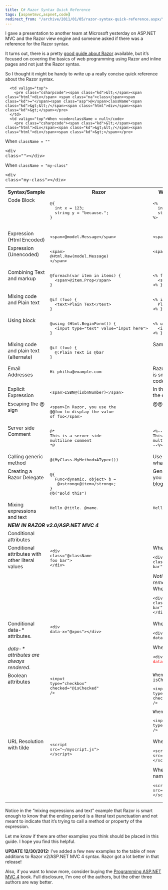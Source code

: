 ```yaml
---
title: C# Razor Syntax Quick Reference
tags: [aspnetmvc,aspnet,code]
redirect_from: "/archive/2011/01/05/razor-syntax-quick-reference.aspx/"
---
```


I gave a presentation to another team at Microsoft yesterday on ASP.NET MVC and the Razor view engine and someone asked if there was a reference for the Razor syntax.

It turns out, there is a pretty [good guide about Razor](http://www.asp.net/webmatrix/tutorials/2-introduction-to-asp-net-web-programming-using-the-razor-syntax "Razor Guide") available, but it’s focused on covering the basics of web programming using Razor and inline pages and not just the Razor syntax.

So I thought it might be handy to write up a really concise quick reference about the Razor syntax.

<table class="matrix"><tbody>
    <tr>
        <th valign="top">Syntax/Sample</th>
        <th valign="top">Razor</th>
        <th valign="top">Web Forms Equivalent (or remarks)</th>
    </tr>
    <tr>
        <td valign="top">Code Block</td>
        <td valign="top"><pre class="csharpcode"><span class="asp">@{</span> 
  <span class="rzr"><span class="kd">int</span> x = 123;</span> 
  <span class="rzr"><span class="kd">string</span> y = <span class="s">"because."</span>;</span>
<span class="asp">}</span></pre>
      </td>
      <td valign="top">
        <pre class="csharpcode"><span class="asp">&lt;%</span>
  <span class="kd">int</span> x = 123; 
  <span class="kd">string</span> y = <span class="s">"because."</span>; 
<span class="asp">%&gt;</span>
      </pre>
      </td>
    </tr>
    <tr>
      <td valign="top">Expression (Html Encoded)</td>
      <td valign="top">
        <pre class="csharpcode"><span class="kd">&lt;</span><span class="html">span</span><span class="kd">&gt;</span><span class="asp">@</span><span class="rzr">model.Message</span><span class="kd">&lt;/</span><span class="html">span</span><span class="kd">&gt;</span></pre>
      </td>
      <td valign="top">
        <pre class="csharpcode"><span class="kd">&lt;</span><span class="html">span</span><span class="kd">&gt;</span><span class="asp">&lt;%</span>: model.Message <span class="asp">%&gt;</span><span class="kd">&lt;/</span><span class="html">span</span><span class="kd">&gt;</span></pre>
      </td>
    </tr>
    <tr>
      <td valign="top">Expression (Unencoded)</td>
      <td valign="top">
        <pre class="csharpcode"><span class="kd">&lt;</span><span class="html">span</span><span class="kd">&gt;
</span><span class="asp">@</span><span class="rzr">Html.Raw(model.Message)</span>
<span class="kd">&lt;/</span><span class="html">span</span><span class="kd">&gt;</span></pre>
      </td>
      <td valign="top">
        <pre class="csharpcode"><span class="kd">&lt;</span><span class="html">span</span><span class="kd">&gt;</span><span class="asp">&lt;%</span>= model.Message <span class="asp">%&gt;</span><span class="kd">&lt;/</span><span class="html">span</span><span class="kd">&gt;</span></pre>
      </td>
    </tr>
    <tr>
      <td valign="top">Combining Text and markup</td>
      <td valign="top">
        <pre class="csharpcode"><span class="asp">@</span><span class="rzr"><span class="kd">foreach</span>(var item <span class="kd">in</span> items) {</span>
  <span class="kd">&lt;</span><span class="html">span</span><span class="kd">&gt;</span><span class="asp">@</span><span class="rzr">item.Prop</span><span class="kd">&lt;/</span><span class="html">span</span><span class="kd">&gt;</span> 
<span class="rzr">}</span></pre>
      </td>
      <td valign="top">
        <pre class="csharpcode"><span class="asp">&lt;%</span> <span class="kd">foreach</span>(var item <span class="kd">in</span> items) { <span class="asp">%&gt;</span>
  <span class="kd">&lt;</span><span class="html">span</span><span class="kd">&gt;</span>&lt;%: item.Prop %&gt;<span class="kd">&lt;/</span><span class="html">span</span><span class="kd">&gt;</span>
<span class="asp">&lt;%</span> } <span class="asp">%&gt;</span></pre>
      </td>
    </tr>
    <tr>
      <td valign="top">Mixing code and Plain text</td>
      <td valign="top">
        <pre class="csharpcode"><span class="asp">@</span><span class="rzr"><span class="kd">if</span> (foo) {</span>
  <span class="kd">&lt;</span><span class="html">text</span><span class="kd">&gt;</span>Plain Text<span class="kd">&lt;/</span><span class="html">text</span><span class="kd">&gt;</span> 
<span class="rzr">}</span></pre>
      </td>
      <td valign="top">
        <pre class="csharpcode"><span class="asp">&lt;%</span> <span class="kd">if</span> (foo) { <span class="asp">%&gt;</span> 
  Plain Text 
<span class="asp">&lt;%</span> } <span class="asp">%&gt;</span></pre>
      </td>
    </tr>
    <tr>
      <td valign="top">Using block</td>
      <td valign="top">
        <pre class="csharpcode"><span class="asp">@</span><span class="kd">using</span> (Html.BeginForm()) {
  <span class="kd">&lt;</span><span class="html">input</span> <span class="na">type</span><span class="kd">="text"</span> <span class="na">value</span><span class="kd">="input here"</span><span class="kd">&gt;</span>
}</pre>
      </td>
      <td valign="top">
        <pre class="csharpcode"><span class="asp">&lt;%</span> <span class="kd">using</span> (Html.BeginForm()) { <span class="asp">%&gt;</span>
  <span class="kd">&lt;</span><span class="html">input</span> <span class="na">type</span><span class="kd">="text"</span> <span class="na">value</span><span class="kd">="input here"</span><span class="kd">&gt;</span>
<span class="asp">&lt;%</span> } <span class="asp">%&gt;</span></pre>
      </td>
    </tr>
    <tr>
      <td valign="top">Mixing code and plain text (alternate)</td>
      <td valign="top">
        <pre class="csharpcode"><span class="asp">@</span><span class="rzr"><span class="kd">if</span> (foo) {</span>
  <span class="asp">@:</span>Plain Text is <span class="asp">@</span><span class="rzr">bar</span>
<span class="rzr">}</span></pre>
      </td>
      <td valign="top">Same as above</td>
    </tr>
    <tr>
      <td valign="top">Email Addresses</td>
      <td valign="top">
        <pre class="csharpcode">Hi philha@example.com</pre>
      </td>
      <td valign="top">Razor recognizes basic email format and is smart enough not to treat the @ as a code delimiter</td>
    </tr>
    <tr>
      <td valign="top">Explicit Expression</td>
      <td valign="top">
        <pre class="csharpcode"><span class="kd">&lt;</span><span class="html">span</span><span class="kd">&gt;</span>ISBN<span class="asp">@(</span><span class="rzr">isbnNumber</span><span class="asp">)</span><span class="kd">&lt;/</span><span class="html">span</span><span class="kd">&gt;</span></pre>
      </td>
      <td valign="top">In this case, we need to be explicit about the expression by using parentheses.</td>
    </tr>
    <tr>
      <td valign="top">Escaping the @ sign</td>
      <td valign="top">
        <pre class="csharpcode"><span class="kd">&lt;</span><span class="html">span</span><span class="kd">&gt;</span>In Razor, you use the 
@@foo to display the value 
of foo<span class="kd">&lt;/</span><span class="html">span</span><span class="kd">&gt;</span></pre>
      </td>
      <td valign="top">@@ renders a single @ in the response.</td>
    </tr>
    <tr>
      <td valign="top">Server side Comment</td>
      <td valign="top">
        <pre class="csharpcode"><span class="asp">@*</span>
<span class="rem">This is a server side 
multiline comment </span>
<span class="asp">*@</span></pre>
      </td>
      <td valign="top">
        <pre class="csharpcode"><span class="asp">&lt;%</span><span class="rem">--
This is a server side 
multiline comment
--</span><span class="asp">%&gt;</span></pre>
      </td>
    </tr>
    <tr>
      <td valign="top">Calling generic method</td>
      <td valign="top">
        <pre class="csharpcode"><span class="asp">@(</span>MyClass.MyMethod&lt;AType&gt;()<span class="asp">)</span></pre>
      </td>
      <td valign="top">Use parentheses to be explicit about what the expression is.</td>
    </tr>
    <tr>
      <td valign="top">Creating a Razor Delegate</td>
      <td valign="top">
        <pre class="csharpcode"><span class="asp">@{</span>
  Func&lt;dynamic, <span class="kd">object</span>&gt; b = 
   <span class="asp">@</span><span class="kd">&lt;</span><span class="html">strong</span><span class="kd">&gt;</span><span class="asp">@</span>item<span class="kd">&lt;/</span><span class="html">strong</span><span class="kd">&gt;</span>;
<span class="asp">}</span>
<span class="asp">@</span>b("Bold this")</pre>
      </td>
      <td valign="top">Generates a <code>Func&lt;T, HelperResult&gt;</code> that you can call from within Razor. See <a title="Templated Razor Delegates" href="https://haacked.com/archive/2011/02/27/templated-razor-delegates.aspx">this blog post</a> for more details.</td>
    </tr>
    <tr>
      <td valign="top">Mixing expressions and text</td>
      <td valign="top">
        <pre class="csharpcode">Hello <span class="asp">@</span>title. <span class="asp">@</span>name.</pre>
      </td>
      <td valign="top">
        <pre class="csharpcode">Hello <span class="asp">&lt;%</span>: title <span class="asp">%&gt;</span>. <span class="asp">&lt;%</span>: name <span class="asp">%&gt;</span>.</pre>
      </td>
    </tr>
    <tr>
      <td colspan="3"><strong><em>NEW IN RAZOR v2.0/ASP.NET MVC 4</em></strong></td>
    </tr>
    <tr>
      <td valign="top">Conditional attributes</td>

      <td valign="top">
        <pre class="csharpcode"><span class="kd">&lt;</span><span class="html">div</span> <span class="na">class</span><span class="kd">="</span><span class="asp">@</span>className"<span class="kd">&gt;&lt;/</span><span class="html">div</span><span class="kd">&gt;</span></pre>
      </td>
      <td valign="top">When <code>className = null</code> 
        <pre class="csharpcode"><span class="kd">&lt;</span><span class="html">div</span><span class="kd">&gt;&lt;/</span><span class="html">div</span><span class="kd">&gt;</span></pre>
When <code>className = ""</code> 
        <pre class="csharpcode"><span class="kd">&lt;</span><span class="html">div</span> <span class="na">class</span><span class="kd">="</span>"<span class="kd">&gt;&lt;/</span><span class="html">div</span><span class="kd">&gt;</span></pre>
When <code>className = "my-class"</code> 
        <pre class="csharpcode"><span class="kd">&lt;</span><span class="html">div</span> <span class="na">class</span><span class="kd">="</span>my-class"<span class="kd">&gt;&lt;/</span><span class="html">div</span><span class="kd">&gt;</span></pre>
      </td>
    </tr>
    <tr>
      <td valign="top">Conditional attributes with other literal values</td>
      <td valign="top">
        <pre class="csharpcode"><span class="kd">&lt;</span><span class="html">div</span> <span class="na">class</span><span class="kd">="</span><span class="asp">@</span>className foo bar"<span class="kd">&gt;
&lt;/</span><span class="html">div</span><span class="kd">&gt;</span></pre>
      </td>
      <td valign="top">When <code>className = null</code> 
        <pre class="csharpcode"><span class="kd">&lt;</span><span class="html">div</span> <span class="na">class</span><span class="kd">="</span>foo bar"<span class="kd">&gt;&lt;/</span><span class="html">div</span><span class="kd">&gt;</span></pre>
        <em>Notice the leading space in front of </em><code>foo</code><em> is removed.</em> 
        <br />When <code>className = "my-class"</code> 
        <pre class="csharpcode"><span class="kd">&lt;</span><span class="html">div</span> <span class="na">class</span><span class="kd">="</span>my-class foo bar"<span class="kd">&gt;
&lt;/</span><span class="html">div</span><span class="kd">&gt;</span></pre>
      </td>
    </tr>
    <tr>
      <td valign="top">Conditional data-* attributes.
        <br />
        <br /><em>data-* attributes are always rendered</em>.</td>
      <td valign="top">
        <pre class="csharpcode"><span class="kd">&lt;</span><span class="html">div</span> <span class="na">data-x</span><span class="kd">="</span><span class="asp">@</span>xpos"<span class="kd">&gt;&lt;/</span><span class="html">div</span><span class="kd">&gt;</span></pre>
      </td>
      <td valign="top">When <code>xpos = null or ""</code> 
        <pre class="csharpcode"><span class="kd">&lt;</span><span class="html">div</span> <span class="na">data-x</span><span class="kd">="</span>"<span class="kd">&gt;&lt;/</span><span class="html">div</span><span class="kd">&gt;</span></pre>
When <code>xpos = "42"</code> 
        <pre class="csharpcode"><span class="kd">&lt;</span><span class="html">div</span> <font color="#ff0000">data-x</font><span class="kd">="</span>42"<span class="kd">&gt;&lt;/</span><span class="html">div</span><span class="kd">&gt;</span></pre>
      </td>
    </tr>
    <tr>
      <td valign="top">Boolean attributes</td>
      <td valign="top">
        <pre class="csharpcode"><span class="kd">&lt;</span><span class="html">input</span> <span class="na">type</span><span class="kd">="checkbox"</span>
  <span class="na">checked</span><span class="kd">="</span><span class="asp">@</span>isChecked" <span class="kd">/&gt;</span></pre>
      </td>
      <td valign="top"><code>When isChecked = true</code> 
        <pre class="csharpcode"><span class="kd">&lt;</span><span class="html">input</span> <span class="na">type</span><span class="kd">="checkbox"</span>
  <span class="na">checked</span><span class="kd">="</span>checked" <span class="kd">/&gt;</span></pre>
        <code>When isChecked = false</code> 
        <pre class="csharpcode"><span class="kd">&lt;</span><span class="html">input</span> <span class="na">type</span><span class="kd">="checkbox"</span> <span class="kd">/&gt;</span></pre>
      </td>
    </tr>
    <tr>
      <td valign="top">URL Resolution with tilde</td>
      <td valign="top">
        <pre class="csharpcode"><span class="kd">&lt;</span><span class="html">script</span> <span class="na">src</span><span class="kd">="~/myscript.js"</span><span class="kd">&gt;<br />&lt;/</span><span class="html">script</span><span class="kd">&gt;</span></pre>
      </td>
      <td valign="top">When the app is at <code>/</code> 
        <pre class="csharpcode"><span class="kd">&lt;</span><span class="html">script</span> <span class="na">src</span><span class="kd">="/myscript.js"</span><span class="kd">&gt;<br />&lt;/</span><span class="html">script</span><span class="kd">&gt;</span></pre>
When running in a virtual application named <code>MyApp</code> 
        <pre class="csharpcode"><span class="kd">&lt;</span><span class="html">script</span> <span class="na">src</span><span class="kd">="/MyApp/myscript.js"</span><span class="kd">&gt;<br />&lt;/</span><span class="html">script</span><span class="kd">&gt;</span></pre>
      </td>
    </tr>
  </tbody>
</table>

Notice in the “mixing expressions and text” example that Razor is smart enough to know that the ending period is a literal text punctuation and not meant to indicate that it’s trying to call a method or property of the expression.

Let me know if there are other examples you think should be placed in this guide. I hope you find this helpful.

**UPDATE 12/30/2012:** I’ve added a few new examples to the table of new additions to Razor v2/ASP.NET MVC 4 syntax. Razor got a lot better in that release!

Also, if you want to know more, consider buying the [Programming ASP.NET MVC 4](http://www.amazon.com/gp/product/111834846X/ref=as_li_ss_tl?ie=UTF8&camp=1789&creative=390957&creativeASIN=111834846X&linkCode=as2&tag=youvebeenhaac-20) book. Full disclosure, I'm one of the authors, but the other three authors are way better.
